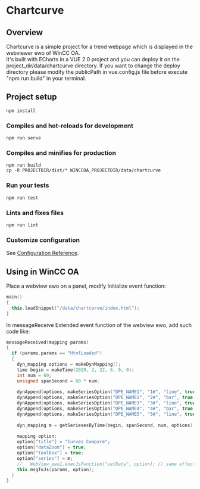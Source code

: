 # Chartcurve
## Overview
Chartcurve is a simple project for a trend webpage which is displayed in the webviewer ewo of WinCC OA.  
It's built with ECharts in a VUE 2.0 project and you can deploy it on the project_dir/data/chartcurve directory. If you want to change the deploy directory please modify the publicPath in vue.config.js file before execute "npm run build" in your terminal.
## Project setup
```
npm install
```

### Compiles and hot-reloads for development
```
npm run serve
```

### Compiles and minifies for production
```
npm run build
cp -R PROJECTDIR/dist/* WINCCOA_PROJECTDIR/data/chartcurve
```

### Run your tests
```
npm run test
```

### Lints and fixes files
```
npm run lint
```

### Customize configuration
See [Configuration Reference](https://cli.vuejs.org/config/).

## Using in WinCC OA
Place a webview ewo on a panel, modify Initialize event function:
```c++
main()
{
  this.loadSnippet("/data/chartcurve/index.html");
}
```
In messageReceive Extended event function of the webview ewo, add such code like:
```c++
messageReceived(mapping params)
{
  if (params.params == "HtmlLoaded")
  {
    dyn_mapping options = makeDynMapping();
    time begin = makeTime(2020, 2, 22, 6, 0, 0);
    int num = 60;
    unsigned spanSecond = 60 * num;
  
    dynAppend(options, makeSeriesOption("DPE_NAME1", "1#", "line", true, true));
    dynAppend(options, makeSeriesOption("DPE_NAME2", "2#", "bar", true, true));
    dynAppend(options, makeSeriesOption("DPE_NAME3", "3#", "line", true, true));
    dynAppend(options, makeSeriesOption("DPE_NAME4", "4#", "bar", true, true));
    dynAppend(options, makeSeriesOption("DPE_NAME5", "5#", "line", true, true));
    
    dyn_mapping m = getSeriesesByTime(begin, spanSecond, num, options);
    
    mapping option;
    option["title"] = "Curves Compare";
    option["dataZoom"] = true;
    option["toolbox"] = true;
    option["series"] = m;
    //   WebView_ewo1.execJsFunction("setData", option); // same effect as next line
    this.msgToJs(params, option);
  }
}
```